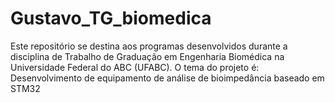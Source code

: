 # Gustavo_TG_biomedica
Este repositório se destina aos programas desenvolvidos durante a disciplina de Trabalho de Graduação em Engenharia Biomédica na Universidade Federal do ABC (UFABC). O tema do projeto é: Desenvolvimento de equipamento de análise de bioimpedância baseado em STM32
